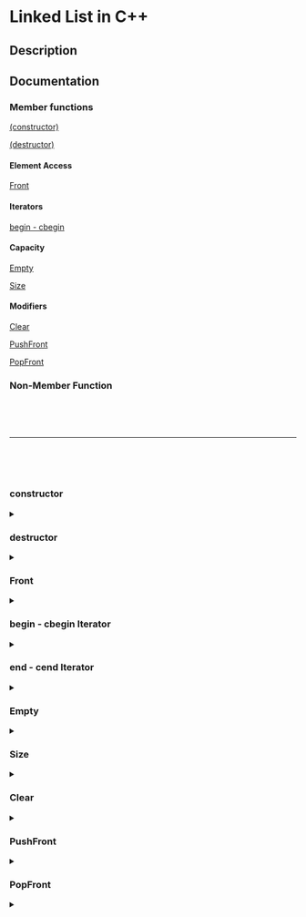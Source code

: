 # Linked List in C++

## Description



## Documentation



### Member functions

[(constructor)](#constructor)

[(destructor)](#destructor)


#### Element Access

[Front](#front)

#### Iterators

[begin - cbegin](#begin---cbegin--iterator)


#### Capacity

[Empty](#empty)


[Size](#size)

#### Modifiers

[Clear](#clear)

[PushFront](#pushfront)

[PopFront](#popfront)


### Non-Member Function




<br><br><br>

---
<!--- ____________________________________________________________ --->

<br><br><br>

### constructor

<details> 
<summary>  </summary>

 
```C++
1. List();
```

```C++
2. List(std::initializer_list<T> L);
```


##### Example

```c++
#include <iostream>
#include <string>
#include "List.hpp"

int main(){
    // Default constructor
    List<int> L1;

    // Initializer list constructor
    List<std::string> L2 = {"Hello", "There", "General"};
    
    cout << "L2: ";
    L2.Display();
}
```

##### Output

```
    L2: Hello There General
```


<br>
</details>

### destructor


<details>
<summary> </summary>

<br>

```c++
~List()
```

List destructor. Clears the list elements and deallocates memory used by it.

</details>


### Front

<details>
<summary>  </summary>

```c++
const T& Front() const;
```

##### Example

```c++
#include "list.hpp"

int main(){
    List<int> L{1,2,3,4,5};

    cout << List.Front() << '\n';
}
```

##### Output 

```c++
1
```

</details>

### begin - cbegin  Iterator

<details>
<summary>  </summary>

```c++
1. iterator begin();
```

```c++
2. const_iterator cbegin() const;
```

Returns an iterator to the first element of the list;

##### Retrn value
Iterator to the first element.

##### Example

```c++
#include <iostream>
#include "list.hpp"

int main() {
    List<int> Example{1,2,3,6};
    
    for(auto it: Example)
        std::cout << it << ' ';
    std::cout << '\n';

    std::cout << std::accumulate(Example.begin(), Example.end(), 0) << '\n';
}
```

##### Output
```
1 2 3 6
12
```

</details>

### end - cend Iterator

<details>
<summary> </summary>

```c++
1. iterator end();
```

```c++
2. const_iterator cend() const;
```

Returns an iterator to the element following the last element of the container

##### Return value

Iterator to the element after the last element

##### Example



```c++
#include <iostream>
#include "list.hpp"

int main() {
    List<int> Example{1,2,3,6};
    
    for(auto it: Example)
        std::cout << it << ' ';
    std::cout << '\n';

    std::cout << std::accumulate(Example.begin(), Example.end(), 0) << '\n';
}
```

##### Output
```
1 2 3 6
12
```

</details>

### Empty

<details>
<summary> </summary>

```c++
bool Empty() const noexcept;
```

Checks if the container is empty, `head = nullptr`

##### Return value

`true` if contanier empty, `false` otherwise.
<br>


##### Example

```c++
#include <iostream>
#include "list.hpp"

int main(){
    List<int> Example;

    std::cout << "List is initially empty thus, Example.Empty() returns " << Example.Empty() << '\n';

    Example.PushFront(10);

    std::cout << "Now list has element, thus returns " << Example.Empty() << '\n';

    return 0;
}
```

##### Output

```
List is initially empty thus, Example.Empty() returns 1
Now list has element, thus returns 0
```
</details>

### Size

<details>
<summary> </summary>

```c++
uint32_t Size(void) const noexcept;
```

Returns the count of element in the container

##### Return value

number of elements in container
<br>


##### Example

```c++
#include <iostream>
#include "list.hpp"

int main(){
    List<int> Example;

    std::cout << Example.Size() << '\n';

    Example.PushFront(10);
    Example.PushFront(20);
    Example.PushFront(30);

    std::cout << Example.Size() << '\n';

    Example.PopFront();

    std::cout << Example.Size() << '\n';
}
```

##### Output

```
0
3
2
```
</details>

### Clear

<details>
<summary> </summary>

```c++
void Clear(void) noexcept;
```

Erases all elemetns from the container, sets `Size()` to `0`

##### Example
```c++
#include <iostream>
#include "list.hpp"

int main() {
    List<int> Example{1,2,3};

    Example.Display();

    Example.Clear();
    Example.Display();

    std::cout << Example.Size() << '\n';
}

```
##### Answer

```
1 2 3 

0
```

</details>

### PushFront

<details>

<summary> </summary>

```c++
void PushFront(const T element);
```

inserts an element to the beginning

##### Parameters

value - the value of the element to add

##### Example



```c++
#include <iostream>
#include "list.hpp"

int main() {
    List<int> Example{1,2,3};

    Example.Display();

    Example.PushFront(1);

    Example.Display();

}
```

</details>

### PopFront

<details>
<summary> </summary>

```c++
void PopFront(void);
```

Removes the first element of the container. If there are no elements throws error.

##### Example

```c++
#include <iostream>
#include "list.hpp"


int main() {
    List<int> Example{1,2,3};

    Example.Display();

    Example.PopFront();

    Example.Display();
}
```

##### Output

```
1 2 3 
2 3
```



</details>


